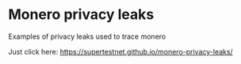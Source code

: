 # Monero privacy leaks
Examples of privacy leaks used to trace monero

Just click here: https://supertestnet.github.io/monero-privacy-leaks/
